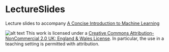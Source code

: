 # LectureSlides
Lecture slides to accompany [A Concise Introduction to Machine Learning](https://www.amazon.com/gp/product/0815384106/ref=dbs_a_def_rwt_bibl_vppi_i0)

![alt text](https://i.creativecommons.org/l/by-nc/2.0/uk/88x31.png "license") This work is licensed under a [Creative Commons Attribution-NonCommercial 2.0 UK: England & Wales License](http://creativecommons.org/licenses/by-nc/2.0/uk/). In particular, the use in a teaching setting is permitted with attribution.
